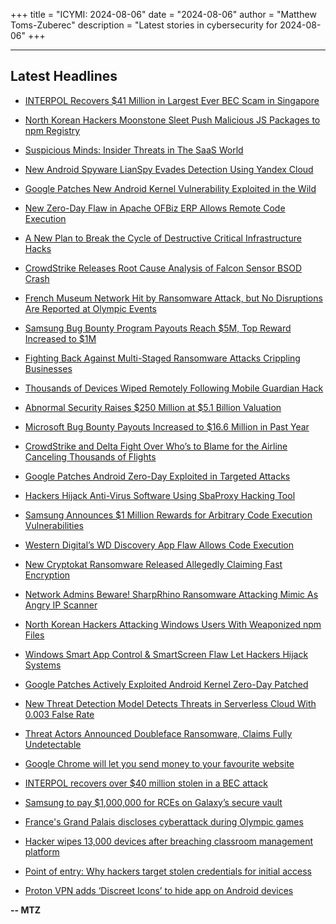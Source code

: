 +++
title = "ICYMI: 2024-08-06"
date = "2024-08-06"
author = "Matthew Toms-Zuberec"
description = "Latest stories in cybersecurity for 2024-08-06"
+++

---------------------------------------------------------------------------
## Latest Headlines
- [INTERPOL Recovers $41 Million in Largest Ever BEC Scam in Singapore](https://thehackernews.com/2024/08/interpol-recovers-41-million-in-largest.html)

- [North Korean Hackers Moonstone Sleet Push Malicious JS Packages to npm Registry](https://thehackernews.com/2024/08/north-korean-hackers-moonstone-sleet.html)

- [Suspicious Minds: Insider Threats in The SaaS World](https://thehackernews.com/2024/08/suspicious-minds-insider-threats-in.html)

- [New Android Spyware LianSpy Evades Detection Using Yandex Cloud](https://thehackernews.com/2024/08/new-android-spyware-lianspy-evades.html)

- [Google Patches New Android Kernel Vulnerability Exploited in the Wild](https://thehackernews.com/2024/08/google-patches-new-android-kernel.html)

- [New Zero-Day Flaw in Apache OFBiz ERP Allows Remote Code Execution](https://thehackernews.com/2024/08/new-zero-day-flaw-in-apache-ofbiz-erp.html)

- [A New Plan to Break the Cycle of Destructive Critical Infrastructure Hacks](https://www.wired.com/story/undisruptable27-us-critical-infrastructure-cybersecurity/)

- [CrowdStrike Releases Root Cause Analysis of Falcon Sensor BSOD Crash](https://www.securityweek.com/crowdstrike-releases-root-cause-analysis-of-falcon-sensor-bsod-crash/)

- [French Museum Network Hit by Ransomware Attack, but No Disruptions Are Reported at Olympic Events](https://www.securityweek.com/french-museum-network-hit-by-ransomware-attack-but-no-disruptions-are-reported-at-olympic-events/)

- [Samsung Bug Bounty Program Payouts Reach $5M, Top Reward Increased to $1M](https://www.securityweek.com/samsung-bug-bounty-program-payouts-reach-5m-top-reward-increased-to-1m/)

- [Fighting Back Against Multi-Staged Ransomware Attacks Crippling Businesses](https://www.securityweek.com/fighting-back-against-multi-staged-ransomware-attacks-crippling-businesses/)

- [Thousands of Devices Wiped Remotely Following Mobile Guardian Hack](https://www.securityweek.com/thousands-of-devices-wiped-remotely-following-mobile-guardian-hack/)

- [Abnormal Security Raises $250 Million at $5.1 Billion Valuation](https://www.securityweek.com/abnormal-security-raises-250-million-at-5-1-billion-valuation/)

- [Microsoft Bug Bounty Payouts Increased to $16.6 Million in Past Year](https://www.securityweek.com/microsoft-bug-bounty-payouts-increase-to-16-6m-in-past-year/)

- [CrowdStrike and Delta Fight Over Who’s to Blame for the Airline Canceling Thousands of Flights](https://www.securityweek.com/crowdstrike-and-delta-fight-over-whos-to-blame-for-the-airline-canceling-thousands-of-flights/)

- [Google Patches Android Zero-Day Exploited in Targeted Attacks](https://www.securityweek.com/google-patches-android-zero-day-exploited-in-targeted-attacks/)

- [Hackers Hijack Anti-Virus Software Using SbaProxy Hacking Tool](https://cybersecuritynews.com/hackers-hijack-anti-virus-software-using-sbaproxy-hacking-tool/)

- [Samsung Announces $1 Million Rewards for Arbitrary Code Execution Vulnerabilities](https://cybersecuritynews.com/samsung-announces-1-million-rewards/)

- [Western Digital’s WD Discovery App Flaw Allows Code Execution](https://cybersecuritynews.com/western-digital-code-execution-flaw/)

- [New Cryptokat Ransomware Released Allegedly Claiming Fast Encryption](https://cybersecuritynews.com/cryptokat-ransomware-was-released/)

- [Network Admins Beware! SharpRhino Ransomware Attacking Mimic As Angry IP Scanner](https://cybersecuritynews.com/sharprhino-ransomware-alert/)

- [North Korean Hackers Attacking Windows Users With Weaponized npm Files](https://cybersecuritynews.com/north-korean-npm-attacks-windows/)

- [Windows Smart App Control & SmartScreen Flaw Let Hackers Hijack Systems](https://cybersecuritynews.com/windows-smart-app-control-smartscreen-flaw/)

- [Google Patches Actively Exploited Android Kernel Zero-Day Patched](https://cybersecuritynews.com/google-android-kernel-zero-day-patch/)

- [New Threat Detection Model Detects Threats in Serverless Cloud With 0.003 False Rate](https://cybersecuritynews.com/new-threat-detection-model-detects-advanced-threats-in-serverless-cloud/)

- [Threat Actors Announced Doubleface Ransomware, Claims Fully Undetectable](https://cybersecuritynews.com/doubleface-ransomware-claims/)

- [Google Chrome will let you send money to your favourite website](https://www.bleepingcomputer.com/news/google/google-chrome-will-let-you-send-money-to-your-favourite-website/)

- [INTERPOL recovers over $40 million stolen in a BEC attack](https://www.bleepingcomputer.com/news/security/interpol-recovers-over-40-million-stolen-in-a-bec-attack/)

- [Samsung to pay $1,000,000 for RCEs on Galaxy’s secure vault](https://www.bleepingcomputer.com/news/security/samsung-to-pay-1-000-000-for-rces-on-galaxys-secure-vault/)

- [France's Grand Palais discloses cyberattack during Olympic games](https://www.bleepingcomputer.com/news/security/frances-grand-palais-discloses-cyberattack-during-olympic-games/)

- [Hacker wipes 13,000 devices after breaching classroom management platform](https://www.bleepingcomputer.com/news/security/hacker-wipes-13-000-devices-after-breaching-classroom-management-platform/)

- [Point of entry: Why hackers target stolen credentials for initial access](https://www.bleepingcomputer.com/news/security/point-of-entry-why-hackers-target-stolen-credentials-for-initial-access/)

- [Proton VPN adds ‘Discreet Icons’ to hide app on Android devices](https://www.bleepingcomputer.com/news/security/proton-vpn-adds-discreet-icons-to-hide-app-on-android-devices/)

**-- MTZ**